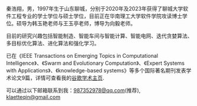 秦浩翔，男，1997年生于山东聊城，分别于2020年及2023年获得了聊城大学软件工程专业的学士学位与硕士学位，目前正在华南理工大学软件学院攻读博士学位。硕导为韩玉艳老师与王玉亭老师，博导为向毅老师。

目前的研究兴趣包括智能制造、智能车间与智能计算、智能电网、迭代贪婪算法、多目标优化算法、进化算法和强化学习。 

已在《IEEE Transactions on Emerging Topics in Computational Intelligence》、《Swarm and Evolutionary Computation》、《Expert Systems with Applications》、《knowledge-based systems》等多个国际著名期刊发表学术论文9篇，详情可查看我的<a href='https://scholar.google.com/citations?user=TaClukkAAAAJ'>谷歌学术主页</a>. 

可以通过以下邮箱联系到我：987352978@qq.com(推荐), &nbsp;  klaetteqin@gmail.com

